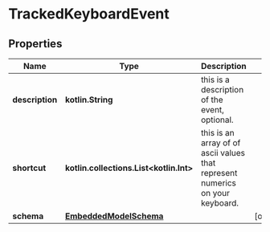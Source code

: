 
# TrackedKeyboardEvent

## Properties
Name | Type | Description | Notes
------------ | ------------- | ------------- | -------------
**description** | **kotlin.String** | this is a description of the event, optional. | 
**shortcut** | **kotlin.collections.List&lt;kotlin.Int&gt;** | this is an array of of ascii values that represent numerics on your keyboard. | 
**schema** | [**EmbeddedModelSchema**](EmbeddedModelSchema.md) |  |  [optional]




